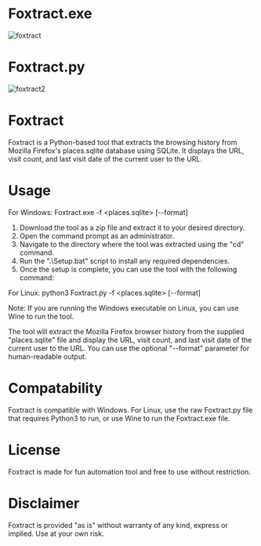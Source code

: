 # Foxtract.exe 

![foxtract](https://user-images.githubusercontent.com/85085158/227180996-764b77d3-f620-4a82-aada-d0eadc7e1c1d.png)

# Foxtract.py

![foxtract2](https://user-images.githubusercontent.com/85085158/227181028-fc56eaf8-02c6-4d52-a659-69b42cc2e639.png)


# Foxtract

Foxtract is a Python-based tool that extracts the browsing history from Mozilla Firefox's places.sqlite database using SQLite. It displays the URL, visit count, and last visit date of the current user to the URL.

# Usage

For Windows:
Foxtract.exe -f <places.sqlite> [--format]

1. Download the tool as a zip file and extract it to your desired directory.
2. Open the command prompt as an administrator.
3. Navigate to the directory where the tool was extracted using the "cd" command.
4. Run the ".\Setup.bat" script to install any required dependencies.
5. Once the setup is complete, you can use the tool with the following command:

For Linux:
python3 Foxtract.py -f <places.sqlite> [--format]

Note: If you are running the Windows executable on Linux, you can use Wine to run the tool.

The tool will extract the Mozilla Firefox browser history from the supplied "places.sqlite" file and display the URL, visit count, and last visit date of the current user to the URL. You can use the optional "--format" parameter for human-readable output.

# Compatability

Foxtract is compatible with Windows. For Linux, use the raw Foxtract.py file that requires Python3 to run, or use Wine to run the Foxtract.exe file.

# License 

Foxtract is made for fun automation tool and free to use without restriction.

# Disclaimer

Foxtract is provided "as is" without warranty of any kind, express or implied. Use at your own risk.

